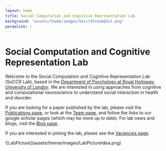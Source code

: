 ```yaml
---
layout: home
title: Social Computation and Cognitive Representation Lab
background: "assets/theme/images/SoccrStreamEdit.png"
permalink: /
---
```

<div class="blurb">
	<h1>Social Computation and Cognitive Representation Lab</h1>
	<p>Welcome to the Social Computation and Cognitive Representation Lab (SoCCR Lab), based in the <a href="https://www.royalholloway.ac.uk/research-and-teaching/departments-and-schools/psychology/">Department of Psychology at Royal Holloway, University of London</a>. We are interested in using approaches from cognitive and computational neuroscience to understand social interaction in health and disorder. </p>
	<p>If you are looking for a paper published by the lab, please visit the <a href="/pubs">Publications page</a>, or look at the <a href="/team">Team page</a>, and follow the links to our google scholar pages (which may be more up to date). For lab news and blogs, visit the <a href="/blog">Blog page</a>.</p>
    <p>If you are interested in joining the lab, please see the <a href="/vacancies/">Vacancies page</a>. </p>
	<p>![LabPicture](assets/theme/images/LabPictureIdea.png)</p>
<br/>
<br/>
<br/>
</div><!-- /.blurb -->